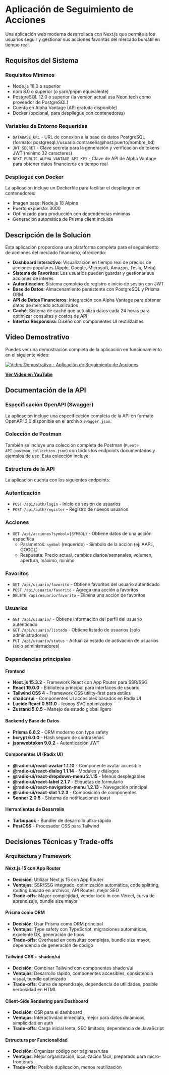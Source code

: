 # Aplicación de Seguimiento de Acciones

Una aplicación web moderna desarrollada con Next.js que permite a los usuarios seguir y gestionar sus acciones favoritas del mercado bursátil en tiempo real.

## Requisitos del Sistema

### Requisitos Mínimos
- Node.js 18.0 o superior
- npm 8.0 o superior (o yarn/pnpm equivalente)
- PostgreSQL 12.0 o superior (la versión actual usa Neon.tech como proveedor de PostgreSQL)
- Cuenta en Alpha Vantage (API gratuita disponible)
- Docker (opcional, para despliegue con contenedores)

### Variables de Entorno Requeridas
- `DATABASE_URL` - URL de conexión a la base de datos PostgreSQL (formato: postgresql://usuario:contraseña@host:puerto/nombre_bd)
- `JWT_SECRET` - Clave secreta para la generación y verificación de tokens JWT (mínimo 32 caracteres)
- `NEXT_PUBLIC_ALPHA_VANTAGE_API_KEY` - Clave de API de Alpha Vantage para obtener datos financieros en tiempo real

### Despliegue con Docker
La aplicación incluye un Dockerfile para facilitar el despliegue en contenedores:
- Imagen base: Node.js 18 Alpine
- Puerto expuesto: 3000
- Optimizado para producción con dependencias mínimas
- Generación automática de Prisma client incluida

## Descripción de la Solución

Esta aplicación proporciona una plataforma completa para el seguimiento de acciones del mercado financiero, ofreciendo:

- **Dashboard Interactivo**: Visualización en tiempo real de precios de acciones populares (Apple, Google, Microsoft, Amazon, Tesla, Meta)
- **Sistema de Favoritos**: Los usuarios pueden guardar y gestionar sus acciones de interés
- **Autenticación**: Sistema completo de registro e inicio de sesión con JWT
- **Base de Datos**: Almacenamiento persistente con PostgreSQL y Prisma ORM
- **API de Datos Financieros**: Integración con Alpha Vantage para obtener datos de mercado actualizados
- **Caché**: Sistema de caché que actualiza datos cada 24 horas para optimizar consultas y costos de API
- **Interfaz Responsiva**: Diseño con componentes UI reutilizables

## Video Demostrativo

Puedes ver una demostración completa de la aplicación en funcionamiento en el siguiente video:

[![Video Demostrativo - Aplicación de Seguimiento de Acciones](https://img.youtube.com/vi/qWm0qpsqLaE/0.jpg)](https://www.youtube.com/watch?v=qWm0qpsqLaE)

**[Ver Video en YouTube](https://www.youtube.com/watch?v=qWm0qpsqLaE)**




## Documentación de la API

### Especificación OpenAPI (Swagger)
La aplicación incluye una especificación completa de la API en formato OpenAPI 3.0 disponible en el archivo `swagger.json`. 

### Colección de Postman
También se incluye una colección completa de Postman (`Puente API.postman_collection.json`) con todos los endpoints documentados y ejemplos de uso. Esta colección incluye:

### Estructura de la API

La aplicación cuenta con los siguientes endpoints:

### Autenticación
- `POST /api/auth/login` - Inicio de sesión de usuarios
- `POST /api/auth/register` - Registro de nuevos usuarios

### Acciones
- `GET /api/acciones?symbol={SYMBOL}` - Obtiene datos de una acción específica
  - Parámetros: `symbol` (requerido) - Símbolo de la acción (ej: AAPL, GOOGL)
  - Respuesta: Precio actual, cambios diarios/semanales, volumen, apertura, máximo, mínimo

### Favoritos
- `GET /api/usuario/favorito` - Obtiene favoritos del usuario autenticado
- `POST /api/usuario/favorito` - Agrega una acción a favoritos
- `DELETE /api/usuario/favorito` - Elimina una acción de favoritos

### Usuarios
- `GET /api/usuario/` - Obtiene información del perfil del usuario autenticado
- `GET /api/usuario/listado` - Obtiene listado de usuarios (solo administradores)
- `PUT /api/usuario/status` - Actualiza estado de activación de usuarios (solo administradores)

### Dependencias principales

#### Frontend
- **Next.js 15.3.2** - Framework React con App Router para SSR/SSG
- **React 19.0.0** - Biblioteca principal para interfaces de usuario
- **Tailwind CSS 4** - Framework CSS utility-first para estilos
- **shadcn/ui** - Componentes UI accesibles basados en Radix UI
- **Lucide React 0.511.0** - Iconos SVG optimizados
- **Zustand 5.0.5** - Manejo de estado global ligero

#### Backend y Base de Datos
- **Prisma 6.8.2** - ORM moderno con type safety
- **bcrypt 6.0.0** - Hash seguro de contraseñas
- **jsonwebtoken 9.0.2** - Autenticación JWT

#### Componentes UI (Radix UI)
- **@radix-ui/react-avatar 1.1.10** - Componente avatar accesible
- **@radix-ui/react-dialog 1.1.14** - Modales y diálogos
- **@radix-ui/react-dropdown-menu 2.1.15** - Menús desplegables
- **@radix-ui/react-label 2.1.7** - Etiquetas de formulario
- **@radix-ui/react-navigation-menu 1.2.13** - Navegación principal
- **@radix-ui/react-slot 1.2.3** - Composición de componentes
- **Sonner 2.0.5** - Sistema de notificaciones toast

#### Herramientas de Desarrollo
- **Turbopack** - Bundler de desarrollo ultra-rápido
- **PostCSS** - Procesador CSS para Tailwind

## Decisiones Técnicas y Trade-offs

### Arquitectura y Framework

#### Next.js 15 con App Router
- **Decisión**: Utilizar Next.js 15 con App Router
- **Ventajas**: SSR/SSG integrado, optimización automática, code splitting, routing basado en archivos, API Routes, mejor SEO
- **Trade-offs**: Mayor complejidad, vendor lock-in con Vercel, curva de aprendizaje, bundle size mayor

#### Prisma como ORM
- **Decisión**: Usar Prisma como ORM principal
- **Ventajas**: Type safety con TypeScript, migraciones automáticas, excelente DX, generación de tipos
- **Trade-offs**: Overhead en consultas complejas, bundle size mayor, dependencia de generación de código

#### Tailwind CSS + shadcn/ui
- **Decisión**: Combinar Tailwind con componentes shadcn/ui
- **Ventajas**: Desarrollo rápido, componentes accesibles, consistencia visual, bundle optimizado
- **Trade-offs**: Curva de aprendizaje, dependencia de utilidades, posible verbosidad en HTML

#### Client-Side Rendering para Dashboard
- **Decisión**: CSR para el dashboard
- **Ventajas**: Interactividad inmediata, mejor para datos dinámicos, simplicidad en auth
- **Trade-offs**: Carga inicial lenta, SEO limitado, dependencia de JavaScript

#### Estructura por Funcionalidad
- **Decisión**: Organizar código por páginas/rutas
- **Ventajas**: Mejor organización, localización fácil, preparado para micro-frontends
- **Trade-offs**: Posible duplicación, menos reutilización